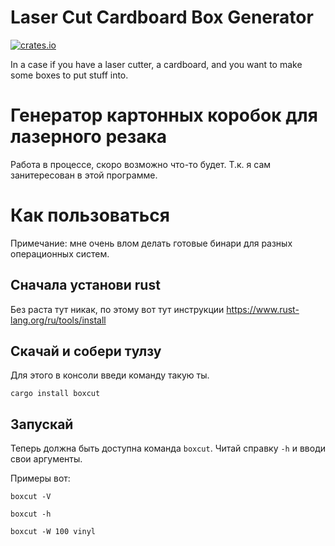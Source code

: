 # Laser Cut Cardboard Box Generator
[![crates.io](https://img.shields.io/crates/v/boxcut.svg)](https://crates.io/crates/boxcut)

In a case if you have a laser cutter, a cardboard, and you want to make some boxes to put stuff into.

# Генератор картонных коробок для лазерного резака
Работа в процессе, скоро возможно что-то будет.
Т.к. я сам занитересован в этой программе.

# Как пользоваться
Примечание: мне очень влом делать готовые бинари для разных операционных систем. 

## Сначала установи rust
Без раста тут никак, по этому вот тут инструкции https://www.rust-lang.org/ru/tools/install

## Скачай и собери тулзу
Для этого в консоли введи команду такую ты.

```shell
cargo install boxcut
```

## Запускай
Теперь должна быть доступна команда `boxcut`.
Читай справку `-h` и вводи свои аргументы.

Примеры вот:
```shell
boxcut -V

boxcut -h

boxcut -W 100 vinyl
```
